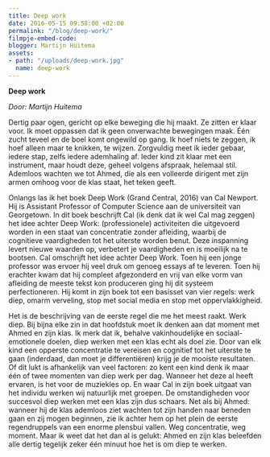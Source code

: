 ```yaml
---
title: Deep work
date: 2016-05-15 09:58:00 +02:00
permalink: "/blog/deep-work/"
filmpje-embed-code: 
blogger: Martijn Huitema
assets:
- path: "/uploads/deep-work.jpg"
  name: deep-work
---
```


**Deep work**

*Door: Martijn Huitema*

Dertig paar ogen, gericht op elke beweging die hij maakt. Ze zitten er klaar voor. Ik moet oppassen dat ik geen onverwachte bewegingen maak. Één zucht teveel en de boel komt ongewild op gang. Ik hoef niets te zeggen, ik hoef alleen maar te knikken, te wijzen. Zorgvuldig meet ik ieder gebaar, iedere stap, zelfs iedere ademhaling af. Ieder kind zit klaar met een instrument, maar houdt deze, geheel volgens afspraak, helemaal stil. Ademloos wachten we tot Ahmed, die als een volleerde dirigent met zijn armen omhoog voor de klas staat, het teken geeft.

Onlangs las ik het boek Deep Work (Grand Central, 2016) van Cal Newport. Hij is Assistant Professor of Computer Science aan de universiteit van Georgetown. In dit boek beschrijft Cal (ik denk dat ik wel Cal mag zeggen) het idee achter Deep Work: (professionele) activiteiten die uitgevoerd worden in een staat van concentratie zonder afleiding, waarbij de cognitieve vaardigheden tot het uiterste worden benut. Deze inspanning levert nieuwe waarden op, verbetert je vaardigheden en is moeilijk na te bootsen.
Cal omschrijft het idee achter Deep Work. Toen hij een jonge professor was ervoer hij veel druk om genoeg essays af te leveren. Toen hij erachter kwam dat hij compleet afgezonderd en vrij van elke vorm van afleiding de meeste tekst kon produceren ging hij dit systeem perfectioneren. Hij komt in zijn boek tot een basisset van vier regels: werk diep, omarm verveling, stop met social media en stop met oppervlakkigheid.

Het is de beschrijving van de eerste regel die me het meest raakt. Werk diep. Bij bijna elke zin in dat hoofdstuk moet ik denken aan dat moment met Ahmed en zijn klas. Ik merk dat ik, behalve vakinhoudelijke en sociaal-emotionele doelen, diep werken met een klas echt als doel zie. Door van elk kind een opperste concentratie te vereisen en cognitief tot het uiterste te gaan (inderdaad, dan moet je differentiëren) krijg je de mooiste resultaten. Of dit lukt is afhankelijk van veel factoren: zo kent een kind denk ik maar één of twee momenten van diep werk per dag. Wanneer het deze al heeft ervaren, is het voor de muziekles op. En waar Cal in zijn boek uitgaat van het individu werken wij natuurlijk met groepen. De omstandigheden voor succesvol diep werken met een klas zijn dus schaars. Net als bij Ahmed: wanneer hij de klas ademloos ziet wachten tot zijn handen naar beneden gaan en zij mogen beginnen, zie ik achter hem op het plein de eerste regendruppels van een enorme plensbui vallen. Weg concentratie, weg moment. Maar ik weet dat het dan al is gelukt: Ahmed en zijn klas beleefden alle dertig tegelijk zeker één minuut hoe het is om diep te werken.
